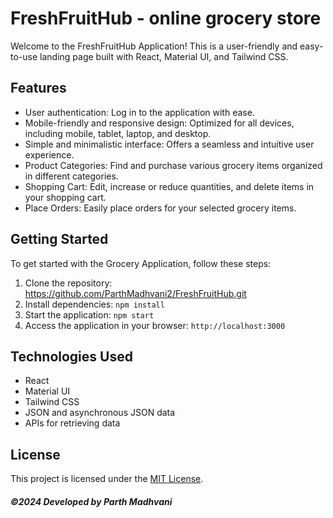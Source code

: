 # FreshFruitHub - online grocery store

Welcome to the FreshFruitHub Application! This is a user-friendly and easy-to-use landing page built with React, Material UI, and Tailwind CSS.

## Features

- User authentication: Log in to the application with ease.
- Mobile-friendly and responsive design: Optimized for all devices, including mobile, tablet, laptop, and desktop.
- Simple and minimalistic interface: Offers a seamless and intuitive user experience.
- Product Categories: Find and purchase various grocery items organized in different categories.
- Shopping Cart: Edit, increase or reduce quantities, and delete items in your shopping cart.
- Place Orders: Easily place orders for your selected grocery items.

## Getting Started

To get started with the Grocery Application, follow these steps:

1. Clone the repository: https://github.com/ParthMadhvani2/FreshFruitHub.git
2. Install dependencies: `npm install`
3. Start the application: `npm start`
4. Access the application in your browser: `http://localhost:3000`

## Technologies Used

- React
- Material UI
- Tailwind CSS
- JSON and asynchronous JSON data
- APIs for retrieving data

## License

This project is licensed under the [MIT License](LICENSE).


##### ©2024 Developed by Parth Madhvani

